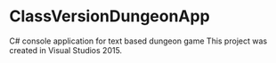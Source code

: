 # ClassVersionDungeonApp
C# console application for text based dungeon game
This project was created in Visual Studios 2015.

